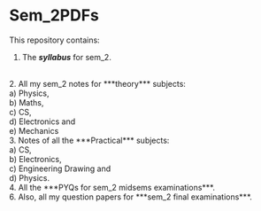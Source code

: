 # Sem_2PDFs
This repository contains:
1. The ***syllabus*** for sem_2.
<br />
2. All my sem_2 notes for ***theory*** subjects: 
  <br />a) Physics, 
  <br /> b) Maths,
  <br />c) CS,
  <br />d) Electronics and
  <br />e) Mechanics 
  <br />
3. Notes of all the ***Practical*** subjects:
  <br />a) CS,
  <br />b) Electronics, 
  <br />c) Engineering Drawing and
 <br /> d) Physics.
 <br />
4. All the ***PYQs for sem_2 midsems examinations***.
<br />
6. Also, all my question papers for ***sem_2 final examinations***.

